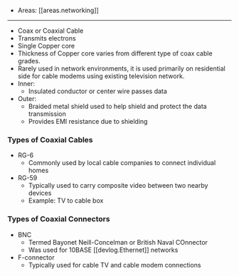 
- Areas: [[areas.networking]]

---

- Coax or Coaxial Cable
- Transmits electrons
- Single Copper core
- Thickness of Copper core varies from different type of coax cable grades.
- Rarely used in network environments, it is used primarily on residential side for cable modems using existing television network.
- Inner:
  - Insulated conductor or center wire passes data
- Outer:
  - Braided metal shield used to help shield and protect the data transmission
  - Provides EMI resistance due to shielding

### Types of Coaxial Cables

- RG-6
  - Commonly used by local cable companies to connect individual homes
- RG-59
  - Typically used to carry composite video between two nearby devices
  - Example: TV to cable box

### Types of Coaxial Connectors

- BNC
  - Termed Bayonet Neill-Concelman or British Naval COnnector
  - Was used for 10BASE [[devlog.Ethernet]] networks
- F-connector
  - Typically used for cable TV and cable modem connections
